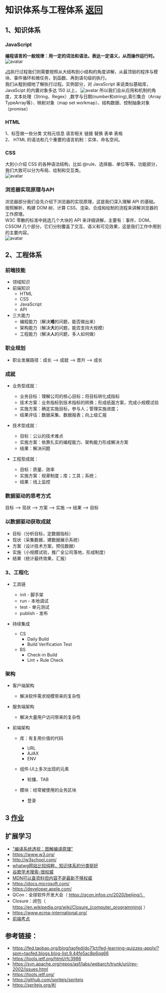 # 知识体系与工程体系 [返回](../../README.md)

## 1、知识体系
   ### JavaScript
**编程语言的一般规律：用一定的词法和语法，表达一定语义，从而操作运行时。**  
![avatar](https://static001.geekbang.org/resource/image/6a/9b/6aec0a09381a2f74014ec604ef99c19b.png)

[JS](Js.md)执行过程我们则需要按照从大结构到小结构的角度讲解，从最顶层的程序与模块、事件循环和微任务，到函数、再到语句级的执行。  
我们从粗到细地了解执行过程。实例部分，对 JavaScript 来说类似基础库，JavaScipt 的内置对象多达 150 以上， 
![avatar](https://static001.geekbang.org/resource/image/6c/d0/6cb1df319bbc7c7f948acfdb9ffd99d0.png)
所以我们会从应用和机制的角度，文本处理（String、Regex）,数字与日期(number和string),索引集合（Array TypeArray等）、映射对象（map set workmap）、结构数据、控制抽象对象（promise） 


### HTML
 1、标签做一些分类  文档元信息 语言相关 链接 替换 表单 表格  
 2、 HTML 的语法和几个重要的语言机制：实体、命名空间。
### CSS
  大到小介绍 CSS 的各种语法结构，比如 @rule、选择器、单位等等。功能部分，我们大致可以分为布局、绘制和交互类。  
![avatar](https://static001.geekbang.org/resource/image/41/62/4153891927afac7f4c21ccf6a141f062.png)
### 浏览器实现原理与API
   浏览器部分我们会先介绍下浏览器的实现原理，这是我们深入理解 API 的基础。  
   按照解析、构建 DOM 树、计算 CSS、渲染、合成和绘制的流程来讲解浏览器的工作原理。  
   W3C 零散的标准中挑选几个大块的 API 来详细讲解，主要有：事件、DOM、CSSOM 几个部分，它们分别覆盖了交互、语义和可见效果，这是我们工作中用到的主要内容。     
   ![avatar](https://static001.geekbang.org/resource/image/cb/cb/cbb6d198ccfb95af4906eeb0581333cb.png)

## 2、工程体系

### 前端技能

- 领域知识
- 前端知识
  - HTML
  - CSS
  - JavaScript
  - API
- 三大能力
  - 编程能力（解决**难**的问题，能否做出来）
  - 架构能力（解决**大**的问题，能否支持大规模）
  - 工程能力（解决**人**的问题，多人如何做）

### 职业规划

- 职业发展路径：成长  -->  成就  -->  晋升  -->  成长

### 成就

- 业务型成就：
  - 业务目标：理解公司的核心目标；将目标转化成指标
  - 技术方案：业务指标到技术指标的转换；形成纸面方案，完成小规模试验
  - 实施方案：确定实施目标，参与人；管理实施进度；
  - 结果评估：数据采集、数据报表；向上级汇报

- 技术型成就：
  - 目标：公认的技术难点
  - 实施方案：依靠扎实的编程能力、架构能力形成解决方案
  - 结果：解决问题

- 工程型成就：
  - 目标：质量、效率
  - 实施方案：规章制度；库；工具；系统；
  - 结果：线上监控

### 数据驱动的思考方式

目标 --> 现状 --> 方案 --> 实施 --> 结果 --> 目标

### 以数据驱动获取成就

  - 目标（分析目标，定数据指标）
  - 现状（采集数据，建数据展示系统）
  - 方案（设计技术方案，预估数据）
  - 实施（小规模试验，推广全公司落地，形成制度）
  - 结果（统计最终效果，汇报）

### 3、工程化

- 工具链
  - init - 脚手架
  - run - 本地调试
  - test - 单元测试
  - publish - 发布

- 持续集成
  - CS
    - Daily Build
    - Build Verification Test
  - BS
    - Check-in Build
    - Lint + Rule Check

### 架构

- 客户端架构
  - 解决软件需求规模带来的复杂性

- 服务端架构
  - 解决大量用户访问带来的复杂性

- 前端架构
  - 库：有复用价值的代码
    - URL
    - AJAX
    - ENV

  - 组件:UI上多次出现的元素
    - 轮播、TAB

  - 模块：经常被使用的业务区块
    - 登录

## 3 [作业](HomeWork.md)
 
## 扩展学习
- ["编译系统透视：图解编译原理"](https://weread.qq.com/web/reader/9c632ee05ce2c79c6f5eaadkc81322c012c81e728d9d180)
- https://www.w3.org/
- http://w3school.com/
- [whatwg网站比较纯粹，知识体系的分类挺好](https://whatwg.org/)
- [谷歌学术搜索-很权威](https://scholar.google.com/)
- [MDN可以查资料但内容不是最新不够权威](https://developer.mozilla.org/)
- https://docs.microsoft.com/
- https://developer.apple.com/
- QCon：全球软件开发大会（ https://qcon.infoq.cn/2020/beijing/）
- Closure：闭包（ https://en.wikipedia.org/wiki/Closure_(computer_programming) ）
- https://www.ecma-international.org/
- [前端考点](https://github.com/gnosis23/hello-world-blog/issues/33)

## 参考链接：
- https://fed.taobao.org/blog/taofed/do71ct/fed-learning-quizzes-apply/?spm=taofed.blogs.blog-list.9.44fe5ac8p6qg66
- https://tools.ietf.org/html/rfc3986
- https://svn.apache.org/repos/asf/labs/webarch/trunk/uri/rev-2002/issues.html
- https://tools.ietf.org/
- https://github.com/spritejs/spritejs
- https://spritejs.org/#/

